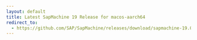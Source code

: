 ```yaml
---
layout: default
title: Latest SapMachine 19 Release for macos-aarch64
redirect_to:
  - https://github.com/SAP/SapMachine/releases/download/sapmachine-19.0.2/sapmachine-jre-19.0.2_macos-aarch64_bin.tar.gz
---
```

